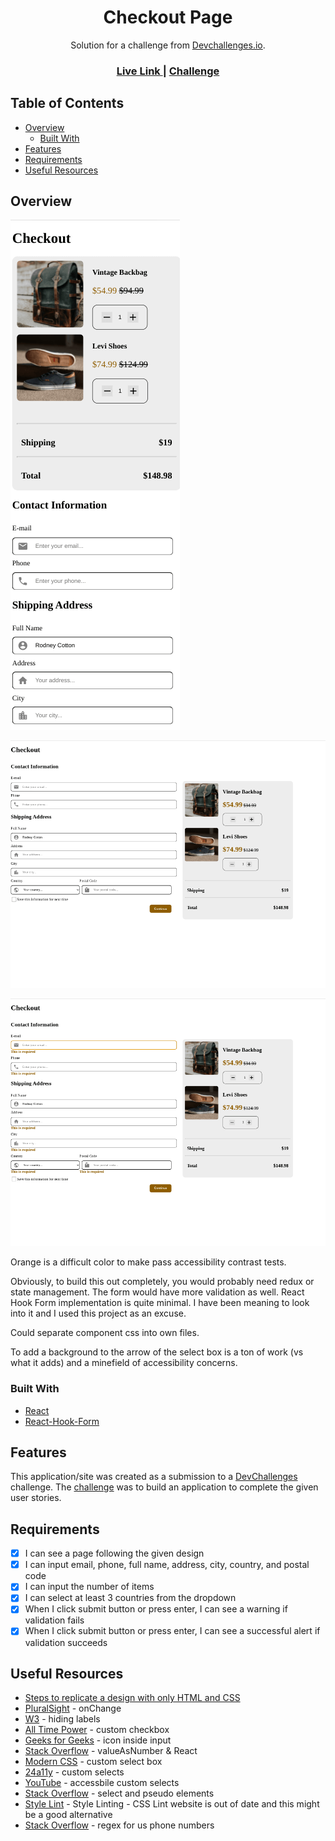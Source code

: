 <h1 align="center">Checkout Page</h1>

<div align="center">
   Solution for a challenge from  <a href="http://devchallenges.io" target="_blank">Devchallenges.io</a>.
</div>

<div align="center">
  <h3>
    <a href="https://jdegand.github.io/checkout-page">
      Live Link
    </a>
    <span> | </span>
    <a href="https://devchallenges.io/challenges/0J1NxxGhOUYVqihwegfO">
      Challenge
    </a>
  </h3>
</div>

## Table of Contents

- [Overview](#overview)
  - [Built With](#built-with)
- [Features](#features)
- [Requirements](#requirements)
- [Useful Resources](#useful-resources)

## Overview

![](checkout-page-mobile.png)

![](checkout-page-desktop.png)

![](checkout-page-desktop-required.png)

Orange is a difficult color to make pass accessibility contrast tests.

Obviously, to build this out completely, you would probably need redux or state management.  The form would have more validation as well.  React Hook Form implementation is quite minimal.  I have been meaning to look into it and I used this project as an excuse.

Could separate component css into own files.

To add a background to the arrow of the select box is a ton of work (vs what it adds) and a minefield of accessibility concerns.

### Built With

- [React](https://reactjs.org/)
- [React-Hook-Form](https://react-hook-form.com/)

## Features

This application/site was created as a submission to a [DevChallenges](https://devchallenges.io/challenges) challenge. The [challenge](https://devchallenges.io/challenges/0J1NxxGhOUYVqihwegfO) was to build an application to complete the given user stories.

## Requirements

- [x] I can see a page following the given design
- [x] I can input email, phone, full name, address, city, country, and postal code
- [x] I can input the number of items
- [x] I can select at least 3 countries from the dropdown
- [x] When I click submit button or press enter, I can see a warning if validation fails
- [x] When I click submit button or press enter, I can see a successful alert if validation succeeds

## Useful Resources

- [Steps to replicate a design with only HTML and CSS](https://devchallenges-blogs.web.app/how-to-replicate-design/)
- [PluralSight](https://www.pluralsight.com/guides/handling-multiple-inputs-with-single-onchange-handler-react) - onChange
- [W3](https://www.w3.org/WAI/tutorials/forms/labels/) - hiding labels
- [All Time Power](https://www.alltimepower.com/blog/react-hook-forms-custom-checkbox/) - custom checkbox
- [Geeks for Geeks](https://www.geeksforgeeks.org/css-to-put-icon-inside-an-input-element-in-a-form/) - icon inside input
- [Stack Overflow](https://stackoverflow.com/questions/40920945/react-warning-unknown-prop-valueasnumber-on-input-tag) - valueAsNumber & React
- [Modern CSS](https://moderncss.dev/custom-select-styles-with-pure-css/) - custom select box
- [24a11y](https://www.24a11y.com/2019/select-your-poison/) - custom selects
- [YouTube](https://www.youtube.com/watch?v=ug1elgso_8A) - accessbile custom selects
- [Stack Overflow](https://stackoverflow.com/questions/3532649/problem-with-select-and-after-with-css-in-webkit) - select and pseudo elements
- [Style Lint](https://stylelint.io/) - Style Linting - CSS Lint website is out of date and this might be a good alternative
- [Stack Overflow](https://stackoverflow.com/questions/16699007/regular-expression-to-match-standard-10-digit-phone-number) - regex for us phone numbers